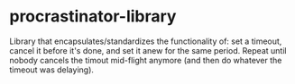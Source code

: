 # procrastinator-library
Library that encapsulates/standardizes the functionality of: set a timeout, cancel it before it's done, and set it anew for the same period. Repeat until nobody cancels the timout mid-flight anymore (and then do whatever the timeout was delaying).
